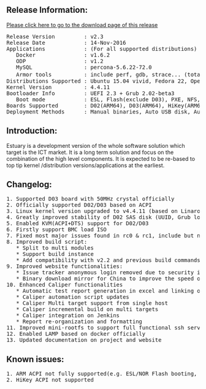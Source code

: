 <h2><strong>Release Information:</strong></h2>
<a href="http://open-estuary.com/estuary-download" target="_blank"><u>Please click here to go to the download page of this release</u></a>
<pre>Release Version         : v2.3
Release Date            : 14-Nov-2016
Applications            : (For all supported distributions)
   Docker               : v1.6.2
   ODP                  : v1.2
   MySQL                : percona-5.6.22-72.0
   Armor tools          : include perf, gdb, strace... (totally more than 40 tools for system debug\analyse\diagnosis）
Distributions Supported : Ubuntu 15.04 vivid, Fedora 22, OpenSuse Trumbleweed, Debian 8.5.0, CentOS 7, RancherOS 0.4.3, MiniOS 1.1
Kernel Version          : 4.4.11 
Bootloader Info         : UEFI 2.3 + Grub 2.02-beta3
   Boot mode            : ESL, Flash(exclude D03), PXE, NFS, SATA, SAS, USB, USB CDROM
Boards Supported        : D02(ARM64), D03(ARM64), HiKey(ARM64), QEMU v2.2.0(VM on X86)
Deployment Methods      : Manual binaries, Auto USB disk, Auto ISO file, Auto PXE</pre>
<h2><strong>Introduction:</strong></h2>
Estuary is a development version of the whole software solution which target is the ICT market. It is a long term solution and focus on the combination of the high level components. It is expected to be re-based to top tip kernel /distribution versions/applications at the earliest.
<h2><strong>Changelog</strong>:</h2>
<pre>1. Supported D03 board with 50MHz crystal officially
2. Officially supported D02/D03 based on ACPI
3. Linux kernel version upgraded to v4.4.11 (based on Linaro RPB 16.06)
4. Greatly improved stability of D02 SAS disk (UUID, Grub loading)
5. Enabled KVM(ACPI+DTS) support for D02/D03
6. Firstly support BMC load ISO
7. Fixed most major issues found in rc0 &amp; rc1, include but not limited to: UEFI, USB speed, build, distribution, etc
8. Improved build script:
   * Split to multi modules
   * Support build instance
   * Add compatibility with v2.2 and previous build commands
9. Improved website functionalities:
   * Issue tracker anonymous login removed due to security issue
   * Binary download mirror for China to improve the speed of download for China Users
10. Enhanced Caliper functionalities
   * Automatic test report generation in excel and linking of the same in the report
   * Caliper automation script updates
   * Caliper Multi target support from single host
   * Caliper incremental build on multi targets
   * Caliper integration on Jenkins
   * Report re-organization and formatting
11. Improved mini-rootfs to support full functional ssh server/client
12. Enabled LAMP based on docker officially
13. Updated documentation on project and website</pre>
<h2><b>Known issues</b>:</h2>
<pre>1. ARM ACPI not fully supported(e.g. ESL/NOR Flash booting, earlycon)
2. HiKey ACPI not supported</pre>
